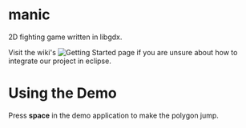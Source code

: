 # manic
2D fighting game written in libgdx.

Visit the wiki's ![Getting Started](https://github.com/Lorenzsj/manic/wiki) page if you are unsure about how to integrate our project in eclipse.

# Using the Demo
Press **space** in the demo application to make the polygon jump.
